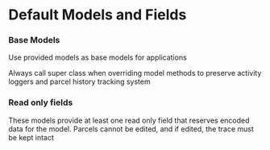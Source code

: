 # Default Models and Fields

### Base Models

Use provided models as base  models for applications

Always call super class when overriding model methods to preserve activity loggers and parcel history tracking system


### Read only fields

These models provide at least one read only field that reserves encoded data for the model. Parcels cannot be edited, and if edited, the trace must be kept intact


